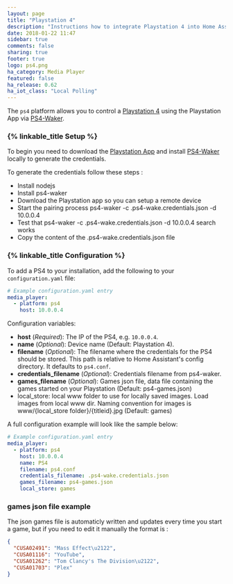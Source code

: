 ```yaml
---
layout: page
title: "Playstation 4"
description: "Instructions how to integrate Playstation 4 into Home Assistant."
date: 2018-01-22 11:47
sidebar: true
comments: false
sharing: true
footer: true
logo: ps4.png
ha_category: Media Player
featured: false
ha_release: 0.62
ha_iot_class: "Local Polling"
---
```


The `ps4` platform allows you to control a [Playstation 4](https://www.playstation.com/da-dk/explore/ps4/) using the Playstation App via [PS4-Waker](https://github.com/dhleong/ps4-waker).

### {% linkable_title Setup %}

To begin you need to download the [Playstation App](https://www.playstation.com/en-us/explore/ps4/app/) and install [PS4-Waker](https://github.com/dhleong/ps4-waker) locally to generate the credentials.

To generate the credentials follow these steps :

* Install nodejs
* Install ps4-waker
* Download the Playstation app so you can setup a remote device
* Start the pairing process ps4-waker -c .ps4-wake.credentials.json -d 10.0.0.4
* Test that ps4-waker -c .ps4-wake.credentials.json -d 10.0.0.4 search works
* Copy the content of the .ps4-wake.credentials.json file


### {% linkable_title Configuration %}

To add a PS4 to your installation, add the following to your `configuration.yaml` file:

```yaml
# Example configuration.yaml entry
media_player:
  - platform: ps4
    host: 10.0.0.4
```

Configuration variables:

- **host** (*Required*): The IP of the PS4, e.g. `10.0.0.4`.
- **name** (*Optional*): Device name (Default: Playstation 4).
- **filename** (*Optional*): The filename where the credentials for the PS4 should be stored. This path is relative to Home Assistant's config directory. It defaults to `ps4.conf`.
- **credentials_filename** (*Optional*): Credentials filename from ps4-waker.
- **games_filename** (*Optional*): Games json file, data file containing the games started on your Playstation (Default: ps4-games.json)
- local_store: local www folder to use for locally saved images. Load images from local www dir. Naming convention for images is www/{local_store folder}/{titleid}.jpg (Default: games)

A full configuration example will look like the sample below:

```yaml
# Example configuration.yaml entry
media_player:
  - platform: ps4
    host: 10.0.0.4
    name: PS4
    filename: ps4.conf
    credentials_filename: .ps4-wake.credentials.json
    games_filename: ps4-games.json
    local_store: games
```

### games json file example
The json games file is automaticly written and updates every time you start a game, but if you need to edit it manually the format is :
```json
{
  "CUSA02491": "Mass Effect\u2122",
  "CUSA01116": "YouTube",
  "CUSA01262": "Tom Clancy's The Division\u2122",
  "CUSA01703": "Plex"
}
```
